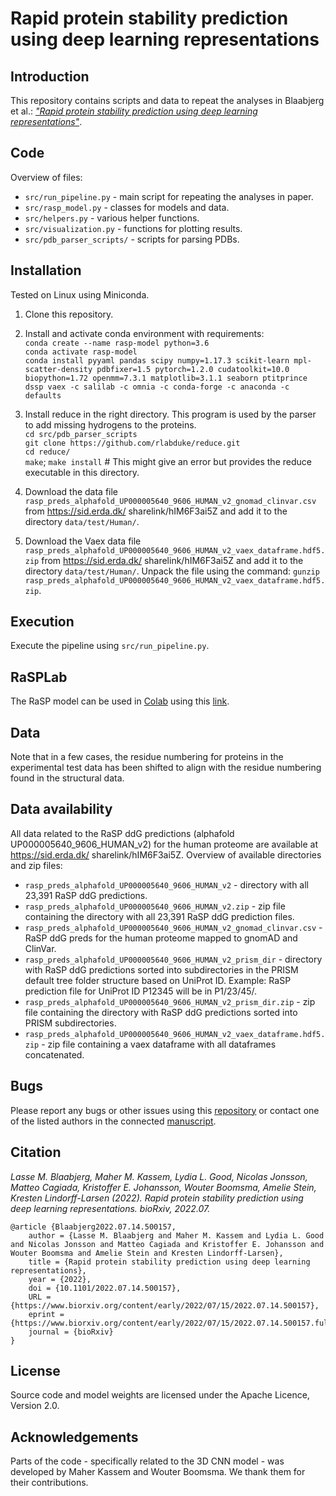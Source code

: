 # Rapid protein stability prediction using deep learning representations

## Introduction
This repository contains scripts and data to repeat the analyses in Blaabjerg et al.:
[*"Rapid protein stability prediction using deep learning representations"*](https://www.biorxiv.org/content/10.1101/2022.07.14.500157v1).

## Code
Overview of files:<br>
* `src/run_pipeline.py` - main script for repeating the analyses in paper.<br/>
* `src/rasp_model.py` - classes for models and data.<br/>
* `src/helpers.py` - various helper functions.<br/>
* `src/visualization.py` - functions for plotting results.<br/>
* `src/pdb_parser_scripts/` - scripts for parsing PDBs.<br/>

## Installation
Tested on Linux using Miniconda.

1. Clone this repository.

2. Install and activate conda environment with requirements:<br> 
`conda create --name rasp-model python=3.6`<br>
`conda activate rasp-model`<br>
`conda install pyyaml pandas scipy numpy=1.17.3 scikit-learn mpl-scatter-density pdbfixer=1.5 pytorch=1.2.0 cudatoolkit=10.0 biopython=1.72 openmm=7.3.1 matplotlib=3.1.1 seaborn ptitprince dssp vaex -c salilab -c omnia -c conda-forge -c anaconda -c defaults`

3. Install reduce in the right directory. This program is used by the parser to add missing hydrogens to the proteins.<br/>
`cd src/pdb_parser_scripts`<br/>
`git clone https://github.com/rlabduke/reduce.git` <br/>
`cd reduce/`<br/>
`make`; `make install` # This might give an error but provides the reduce executable in this directory.

4. Download the data file `rasp_preds_alphafold_UP000005640_9606_HUMAN_v2_gnomad_clinvar.csv` from https://sid.erda.dk/ sharelink/hIM6F3ai5Z and add it to the directory `data/test/Human/`.

5. Download the Vaex data file `rasp_preds_alphafold_UP000005640_9606_HUMAN_v2_vaex_dataframe.hdf5.zip` from https://sid.erda.dk/ sharelink/hIM6F3ai5Z and add it to the directory `data/test/Human/`. Unpack the file using the command: `gunzip rasp_preds_alphafold_UP000005640_9606_HUMAN_v2_vaex_dataframe.hdf5.zip`.

## Execution
Execute the pipeline using `src/run_pipeline.py`.

## RaSPLab
The RaSP model can be used in [Colab](https://colab.research.google.com/) using this [link](https://colab.research.google.com/github/KULL-Centre/_2022_ML-ddG-Blaabjerg/blob/main/RaSPLab.ipynb).

## Data 
Note that in a few cases, the residue numbering for proteins in the experimental test data has been shifted to align with the residue numbering found in the structural data.

## Data availability
All data related to the RaSP ddG predictions (alphafold UP000005640_9606_HUMAN_v2) for the human proteome are available at https://sid.erda.dk/ sharelink/hIM6F3ai5Z. Overview of available directories and zip files:<br>
* `rasp_preds_alphafold_UP000005640_9606_HUMAN_v2` - directory with all 23,391 RaSP ddG predictions.<br/>
* `rasp_preds_alphafold_UP000005640_9606_HUMAN_v2.zip` - zip file containing the directory with all 23,391 RaSP ddG prediction files.<br/>
* `rasp_preds_alphafold_UP000005640_9606_HUMAN_v2_gnomad_clinvar.csv` - RaSP ddG preds for the human proteome mapped to gnomAD and ClinVar.<br/>
* `rasp_preds_alphafold_UP000005640_9606_HUMAN_v2_prism_dir` - directory with RaSP ddG predictions sorted into subdirectories in the PRISM default tree folder structure based on UniProt ID. Example: RaSP prediction file for UniProt ID P12345 will be in P1/23/45/.<br/>
* `rasp_preds_alphafold_UP000005640_9606_HUMAN_v2_prism_dir.zip` - zip file containing the directory with RaSP ddG predictions sorted into PRISM subdirectories.<br/>
* `rasp_preds_alphafold_UP000005640_9606_HUMAN_v2_vaex_dataframe.hdf5.zip` - zip file containing a vaex dataframe with all dataframes concatenated.<br/>

## Bugs
Please report any bugs or other issues using this [repository](https://github.com/KULL-Centre/_2022_ML-ddG-Blaabjerg) or contact one of the listed authors in the connected [manuscript](https://www.biorxiv.org/content/10.1101/2022.07.14.500157v1).

## Citation
*Lasse M. Blaabjerg, Maher M. Kassem, Lydia L. Good, Nicolas Jonsson, Matteo Cagiada, Kristoffer E. Johansson, Wouter Boomsma, Amelie Stein, Kresten Lindorff-Larsen (2022). Rapid protein stability prediction using deep learning representations. bioRxiv, 2022.07.*

```
@article {Blaabjerg2022.07.14.500157,
	author = {Lasse M. Blaabjerg and Maher M. Kassem and Lydia L. Good and Nicolas Jonsson and Matteo Cagiada and Kristoffer E. Johansson and Wouter Boomsma and Amelie Stein and Kresten Lindorff-Larsen},
	title = {Rapid protein stability prediction using deep learning representations},
	year = {2022},
	doi = {10.1101/2022.07.14.500157},
	URL = {https://www.biorxiv.org/content/early/2022/07/15/2022.07.14.500157},
	eprint = {https://www.biorxiv.org/content/early/2022/07/15/2022.07.14.500157.full.pdf},
	journal = {bioRxiv}
}
```

## License
Source code and model weights are licensed under the Apache Licence, Version 2.0.

## Acknowledgements
Parts of the code - specifically related to the 3D CNN model - was developed by Maher Kassem and Wouter Boomsma. We thank them for their contributions.

